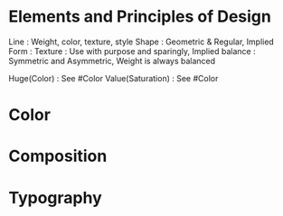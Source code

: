 # Elements and Principles of Design
Line                : Weight, color, texture, style
Shape               : Geometric & Regular, Implied
Form                : 
Texture             : Use with purpose and sparingly, Implied
balance             : Symmetric and Asymmetric, Weight is always balanced

Huge(Color)         : See #Color
Value(Saturation)   : See #Color

# Color
# Composition
# Typography

